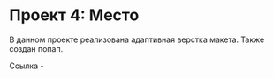 # Проект 4: Место


В данном проекте реализована адаптивная верстка макета. Также создан попап.

Ccылка - 
